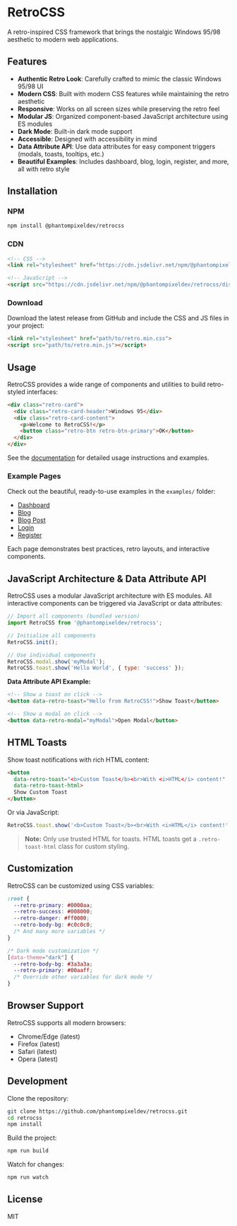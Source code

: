 # RetroCSS

A retro-inspired CSS framework that brings the nostalgic Windows 95/98 aesthetic to modern web applications.

## Features

- **Authentic Retro Look**: Carefully crafted to mimic the classic Windows 95/98 UI
- **Modern CSS**: Built with modern CSS features while maintaining the retro aesthetic
- **Responsive**: Works on all screen sizes while preserving the retro feel
- **Modular JS**: Organized component-based JavaScript architecture using ES modules
- **Dark Mode**: Built-in dark mode support
- **Accessible**: Designed with accessibility in mind
- **Data Attribute API**: Use data attributes for easy component triggers (modals, toasts, tooltips, etc.)
- **Beautiful Examples**: Includes dashboard, blog, login, register, and more, all with retro style

## Installation

### NPM

```bash
npm install @phantompixeldev/retrocss
```

### CDN

```html
<!-- CSS -->
<link rel="stylesheet" href="https://cdn.jsdelivr.net/npm/@phantompixeldev/retrocss/dist/retro.min.css">

<!-- JavaScript -->
<script src="https://cdn.jsdelivr.net/npm/@phantompixeldev/retrocss/dist/retro.min.js"></script>
```

### Download

Download the latest release from GitHub and include the CSS and JS files in your project:

```html
<link rel="stylesheet" href="path/to/retro.min.css">
<script src="path/to/retro.min.js"></script>
```

## Usage

RetroCSS provides a wide range of components and utilities to build retro-styled interfaces:

```html
<div class="retro-card">
  <div class="retro-card-header">Windows 95</div>
  <div class="retro-card-content">
    <p>Welcome to RetroCSS!</p>
    <button class="retro-btn retro-btn-primary">OK</button>
  </div>
</div>
```

See the [documentation](documentation.html) for detailed usage instructions and examples.

### Example Pages

Check out the beautiful, ready-to-use examples in the `examples/` folder:

- [Dashboard](examples/dashboard.html)
- [Blog](examples/blog.html)
- [Blog Post](examples/blog-post.html)
- [Login](examples/login.html)
- [Register](examples/register.html)

Each page demonstrates best practices, retro layouts, and interactive components.

## JavaScript Architecture & Data Attribute API

RetroCSS uses a modular JavaScript architecture with ES modules. All interactive components can be triggered via JavaScript or data attributes:

```javascript
// Import all components (bundled version)
import RetroCSS from '@phantompixeldev/retrocss';

// Initialize all components
RetroCSS.init();

// Use individual components
RetroCSS.modal.show('myModal');
RetroCSS.toast.show('Hello World', { type: 'success' });
```

**Data Attribute API Example:**

```html
<!-- Show a toast on click -->
<button data-retro-toast="Hello from RetroCSS!">Show Toast</button>

<!-- Show a modal on click -->
<button data-retro-modal="myModal">Open Modal</button>
```

## HTML Toasts

Show toast notifications with rich HTML content:

```html
<button 
  data-retro-toast="<b>Custom Toast</b><br>With <i>HTML</i> content!" 
  data-retro-toast-html>
  Show Custom Toast
</button>
```

Or via JavaScript:

```javascript
RetroCSS.toast.show('<b>Custom Toast</b><br>With <i>HTML</i> content!', { html: true });
```

> **Note:** Only use trusted HTML for toasts. HTML toasts get a `.retro-toast-html` class for custom styling.

## Customization

RetroCSS can be customized using CSS variables:

```css
:root {
  --retro-primary: #0000aa;
  --retro-success: #008000;
  --retro-danger: #ff0000;
  --retro-body-bg: #c0c0c0;
  /* And many more variables */
}

/* Dark mode customization */
[data-theme="dark"] {
  --retro-body-bg: #3a3a3a;
  --retro-primary: #00aaff;
  /* Override other variables for dark mode */
}
```

## Browser Support

RetroCSS supports all modern browsers:

- Chrome/Edge (latest)
- Firefox (latest)
- Safari (latest)
- Opera (latest)

## Development

Clone the repository:

```bash
git clone https://github.com/phantompixeldev/retrocss.git
cd retrocss
npm install
```

Build the project:

```bash
npm run build
```

Watch for changes:

```bash
npm run watch
```

## License

MIT
